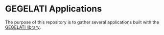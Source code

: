 # GEGELATI Applications

The purpose of this repository is to gather several applications built with the [GEGELATI library](https://github.com/gegelati/gegelati). 


